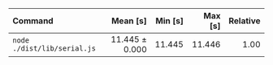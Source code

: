 | Command                     |       Mean [s] | Min [s] | Max [s] | Relative |
| :-------------------------- | -------------: | ------: | ------: | -------: |
| `node ./dist/lib/serial.js` | 11.445 ± 0.000 |  11.445 |  11.446 |     1.00 |

